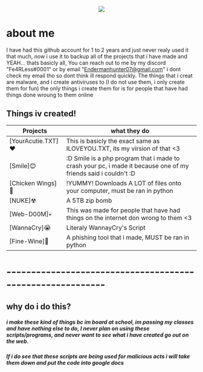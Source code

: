 <p align="center">
 <img src="https://ntmaker.gfto.ru/animtilestexten//data/fire/7a17a0653d1ed525d41acae79762f752/fire.gif" />
</p>



# about me
I have had this github account for 1 to 2 years and just never realy used it that much, now i use it to backup all of the projects that i have made and YEAH... thats basicly all, You can reach out to me by my discord "Fe4RLess#0001" or by email "Endermanhunter07@gmail.com" i dont check my email tho so dont think ill respond quickly. The things that i creat are malware, and i create antiviruses to (I do not use them, i only create them for fun) the only things i create them for is for people that have had things done wroung to them online

## Things iv created!


Projects | what they do
--------- | ---------
[YourAcutie.TXT]❤️ | This is basicly the exact same as ILOVEYOU.TXT, its my virsion of that <3
[Smile]😊 | :D Smile is a php program that i made to crash your pc, i made it because one of my friends said i couldn't :D
[Chicken Wings]🍗 | !YUMMY! Downloads A LOT of files onto your computer, must be ran in python
[NUKE]☢ | A 5TB zip bomb
[Web-D00M]💀 | This was made for people that have had things on the internet don wrong to them <3
[WannaCry]😭 | Literaly WannayCry's Script
[Fine-Wine]🍷 | A phishing tool that i made, MUST be ran in python
# ----------------------------------------------------------

## why do i do this?
##### i make these kind of things bc im board at school, im passing my classes and have nothing else to do, I never plan on using these scripts/programs, and never want to see what i have created go out on the web.

##### If i do see that these scripts are being used for malicious acts i will take them down and put the code into google docs

<!--START_SECTION:waka-->

<!--END_SECTION:waka-->
